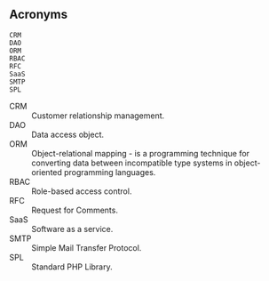 Acronyms
-

````
CRM
DAO
ORM
RBAC
RFC
SaaS
SMTP
SPL
````

<dl>
<dt>CRM</dt>
<dd>Customer relationship management.</dd>

<dt>DAO</dt>
<dd>Data access object.</dd>

<dt>ORM</dt>
<dd>
Object-relational mapping - is a programming technique
for converting data between incompatible type systems in object-oriented programming languages.
</dd>

<dt>RBAC</dt>
<dd>Role-based access control.</dd>

<dt>RFC</dt>
<dd>Request for Comments.</dd>

<dt>SaaS</dt>
<dd>Software as a service.</dd>

<dt>SMTP</dt>
<dd>Simple Mail Transfer Protocol.</dd>

<dt>SPL</dt>
<dd>Standard PHP Library.</dd>
</dl>
